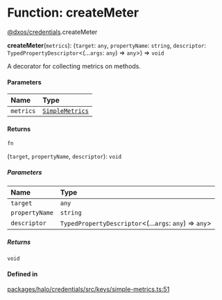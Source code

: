 # Function: createMeter

[@dxos/credentials](../modules/dxos_credentials.md).createMeter

**createMeter**(`metrics`): (`target`: `any`, `propertyName`: `string`, `descriptor`: `TypedPropertyDescriptor`<(...`args`: `any`) => `any`\>) => `void`

A decorator for collecting metrics on methods.

#### Parameters

| Name | Type |
| :------ | :------ |
| `metrics` | [`SimpleMetrics`](../classes/dxos_credentials.SimpleMetrics.md) |

#### Returns

`fn`

(`target`, `propertyName`, `descriptor`): `void`

##### Parameters

| Name | Type |
| :------ | :------ |
| `target` | `any` |
| `propertyName` | `string` |
| `descriptor` | `TypedPropertyDescriptor`<(...`args`: `any`) => `any`\> |

##### Returns

`void`

#### Defined in

[packages/halo/credentials/src/keys/simple-metrics.ts:51](https://github.com/dxos/dxos/blob/db8188dae/packages/halo/credentials/src/keys/simple-metrics.ts#L51)
